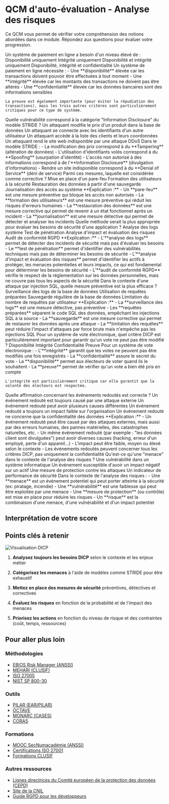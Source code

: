 # QCM d'auto-évaluation - Analyse des risques

Ce QCM vous permet de vérifier votre compréhension des notions abordées dans ce module. Répondez aux questions pour évaluer votre progression.

<py-multiple-choice id="qa1">
  <py-title>Un système de paiement en ligne a besoin d'un niveau élevé de :</py-title>
  <py-choice>Disponibilité uniquement</py-choice>
  <py-choice>Intégrité uniquement</py-choice>
  <py-choice>Disponibilité et intégrité uniquement</py-choice>
  <py-choice correct>Disponibilité, intégrité et confidentialité</py-choice>
  <py-feedback>
    Un système de paiement en ligne nécessite :
    - Une **disponibilité** élevée car les transactions doivent pouvoir être effectuées à tout moment
    - Une **intégrité** élevée car les montants des transactions ne doivent pas être altérés
    - Une **confidentialité** élevée car les données bancaires sont des informations sensibles
    
    La preuve est également importante (pour éviter la répudiation des transactions), mais les trois autres critères sont particulièrement critiques pour ce type de système.
  </py-feedback>
</py-multiple-choice>

<py-multiple-choice id="qa2">
  <py-title>Quelle vulnérabilité correspond à la catégorie "Information Disclosure" du modèle STRIDE ?</py-title>
  <py-choice>Un attaquant modifie le prix d'un produit dans la base de données</py-choice>
  <py-choice>Un attaquant se connecte avec les identifiants d'un autre utilisateur</py-choice>
  <py-choice correct>Un attaquant accède à la liste des clients et leurs coordonnées</py-choice>
  <py-choice>Un attaquant rend le site web indisponible par une attaque DDoS</py-choice>
  <py-feedback>
    Dans le modèle STRIDE :
    - La modification des prix correspond à du **Tampering** (altération de données)
    - L'utilisation d'identifiants volés correspond à du **Spoofing** (usurpation d'identité)
    - L'accès non autorisé à des informations correspond à de l'**Information Disclosure** (divulgation d'informations)
    - Rendre un site indisponible correspond à du **Denial of Service** (déni de service)
  </py-feedback>
</py-multiple-choice>

<py-multiple-choice id="qa3">
  <py-title>Parmi ces mesures, laquelle est considérée comme corrective ?</py-title>
  <py-choice>Mise en place d'un pare-feu</py-choice>
  <py-choice>Formation des utilisateurs à la sécurité</py-choice>
  <py-choice correct>Restauration des données à partir d'une sauvegarde</py-choice>
  <py-choice>Journalisation des accès au système</py-choice>
  <py-feedback>
    **Explication :**
    - Un **pare-feu** est une mesure préventive qui bloque les accès non autorisés
    - La **formation des utilisateurs** est une mesure préventive qui réduit les risques d'erreurs humaines
    - La **restauration des données** est une mesure corrective qui permet de revenir à un état fonctionnel après un incident
    - La **journalisation** est une mesure détective qui permet de détecter et analyser les incidents
  </py-feedback>
</py-multiple-choice>

<py-multiple-choice id="qa4">
  <py-title>Quelle méthode serait la plus appropriée pour évaluer les besoins de sécurité d'une application ?</py-title>
  <py-choice>Analyse des logs système</py-choice>
  <py-choice>Test de pénétration</py-choice>
  <py-choice correct>Analyse d'impact et évaluation des risques</py-choice>
  <py-choice>Audit de conformité RGPD</py-choice>
  <py-feedback>
    **Explication :**
    - L'**analyse des logs** permet de détecter des incidents de sécurité mais pas d'évaluer les besoins
    - Le **test de pénétration** permet d'identifier des vulnérabilités techniques mais pas de déterminer les besoins de sécurité
    - L'**analyse d'impact et évaluation des risques** permet d'identifier les actifs à protéger, les menaces potentielles et leurs impacts, ce qui est fondamental pour déterminer les besoins de sécurité
    - L'**audit de conformité RGPD** vérifie le respect de la réglementation sur les données personnelles, mais ne couvre pas tous les aspects de la sécurité
  </py-feedback>
</py-multiple-choice>

<py-multiple-choice id="qa5">
  <py-title>Dans le contexte d'une attaque par injection SQL, quelle mesure préventive est la plus efficace ?</py-title>
  <py-choice>Surveillance des logs de la base de données</py-choice>
  <py-choice correct>Utilisation de requêtes préparées</py-choice>
  <py-choice>Sauvegarde régulière de la base de données</py-choice>
  <py-choice>Limitation du nombre de requêtes par utilisateur</py-choice>
  <py-feedback>
    **Explication :**
    - La **surveillance des logs** est une mesure détective, pas préventive
    - Les **requêtes préparées** séparent le code SQL des données, empêchant les injections SQL à la source
    - La **sauvegarde** est une mesure corrective qui permet de restaurer les données après une attaque
    - La **limitation des requêtes** peut réduire l'impact d'attaques par force brute mais n'empêche pas les injections SQL
  </py-feedback>
</py-multiple-choice>

<py-multiple-choice id="qa6">
  <py-title>Pour un système de vote électronique, quel critère DICP est particulièrement important pour garantir qu'un vote ne peut pas être modifié ?</py-title>
  <py-choice>Disponibilité</py-choice>
  <py-choice correct>Intégrité</py-choice>
  <py-choice>Confidentialité</py-choice>
  <py-choice>Preuve</py-choice>
  <py-feedback>
    Pour un système de vote électronique :
    - L'**intégrité** garantit que les votes ne peuvent pas être modifiés une fois enregistrés
    - La **confidentialité** assure le secret du vote
    - La **disponibilité** permet aux électeurs de voter quand ils le souhaitent
    - La **preuve** permet de vérifier qu'un vote a bien été pris en compte
    
    L'intégrité est particulièrement critique car elle garantit que la volonté des électeurs est respectée.
  </py-feedback>
</py-multiple-choice>

<py-multiple-choice id="qa7">
  <py-title>Quelle affirmation concernant les événements redoutés est correcte ?</py-title>
  <py-choice>Un événement redouté est toujours causé par une attaque externe</py-choice>
  <py-choice correct>Un événement redouté peut avoir plusieurs causes différentes</py-choice>
  <py-choice>Un événement redouté a toujours un impact faible sur l'organisation</py-choice>
  <py-choice>Un événement redouté ne concerne que la confidentialité des données</py-choice>
  <py-feedback>
    **Explication :**
    - Un événement redouté peut être causé par des attaques externes, mais aussi par des erreurs humaines, des pannes matérielles, des catastrophes naturelles, etc.
    - Un même événement redouté (par exemple : "les données client sont divulguées") peut avoir diverses causes (hacking, erreur d'un employé, perte d'un appareil...)
    - L'impact peut être faible, moyen ou élevé selon le contexte
    - Les événements redoutés peuvent concerner tous les critères DICP, pas uniquement la confidentialité
  </py-feedback>
</py-multiple-choice>

<py-multiple-choice id="qa8">
  <py-title>Qu'est-ce qu'une "menace" dans le contexte de l'analyse des risques ?</py-title>
  <py-choice>Une vulnérabilité dans un système informatique</py-choice>
  <py-choice correct>Un événement susceptible d'avoir un impact négatif sur un actif</py-choice>
  <py-choice>Une mesure de protection contre les attaques</py-choice>
  <py-choice>Un indicateur de performance de sécurité</py-choice>
  <py-feedback>
    Dans le contexte de l'analyse des risques :
    - Une **menace** est un événement potentiel qui peut porter atteinte à la sécurité (ex: piratage, incendie)
    - Une **vulnérabilité** est une faiblesse qui peut être exploitée par une menace
    - Une **mesure de protection** (ou contrôle) est mise en place pour réduire les risques
    - Un **risque** est la combinaison d'une menace, d'une vulnérabilité et d'un impact potentiel
  </py-feedback>
</py-multiple-choice>

## Interprétation de votre score

<div id="score-button-container"></div>
<div id="score-display"></div>

<script>
document.addEventListener('DOMContentLoaded', () => {
  function checkScore() {
    const questions = document.querySelectorAll('py-multiple-choice');
    let score = 0;
    const total = questions.length;
    
    questions.forEach(question => {
      if (question.getAttribute('answered') === 'correctly') {
        score++;
      }
    });
    
    let result = `Votre score : ${score}/${total}<br><br>`;
    
    if (score >= 7) {
      result += "<strong>Excellent !</strong> Vous avez une très bonne compréhension des concepts d'analyse des risques.";
    } else if (score >= 5) {
      result += "<strong>Bon travail !</strong> Vous maîtrisez les concepts essentiels mais quelques points méritent d'être revus.";
    } else if (score >= 3) {
      result += "<strong>Des bases solides</strong>, mais plusieurs notions importantes nécessitent une révision.";
    } else {
      result += "<strong>Il est recommandé de revoir l'ensemble du module</strong> pour consolider vos connaissances.";
    }
    
    document.getElementById('score-display').innerHTML = result;
  }
  
  const container = document.getElementById('score-button-container');
  if (container && !container.querySelector('button')) {
    const button = document.createElement('button');
    button.textContent = 'Vérifier mon score';
    button.className = 'md-button';
    button.addEventListener('click', checkScore);
    container.appendChild(button);
  }
});
</script>

## Points clés à retenir

<div class="dicp-visualization">
  <img src="https://mermaid.ink/img/pako:eNp1kk1PwzAMhv-KlXMp0iY621AHQky7wGkIIYTiNlYWmjRynE2o6n8njdautDCfnMSP4zevs2O1QaTYiGtTk0NXOuN3nqYXd7Nyt7DFGstKOxKUqRZNhRb1TRVYVYEDORjdeBYQr8C65aJ6tLakJw06jU4_kdLgluUGlC5FxzOWZPL2brLO3oUNOoLHUHYFllQzzpJfQQrPvtTuOCeSK1VmXuOSGJ7cObxNyBMd8TzvhPSxFDU4ZMkJ4RQuDYHdUSXr1hJLWHxBeJLJR3EsEq9ZMV6f1jhA_Z_ZOvUcaMxOVzU6FsR3pPvpZJYDV5YiPb9-2PddbZc31C0uXmVFVsw6aDiGDC1RXTnxlM-dUuzjKGVJ7GXTldZhOIplD5y-r4Xp2sY77mOFSpsyigjXCOkw5vIllrMk2pEzG5p2qNhk9i2m-TTP4wP_Oi1hQFB_QOYh9gYr16BVrDdkx7CRplEs_QI1ObaP" alt="Visualisation DICP">
</div>

1. **Analysez toujours les besoins DICP** selon le contexte et les enjeux métier

2. **Catégorisez les menaces** à l'aide de modèles comme STRIDE pour être exhaustif

3. **Mettez en place des mesures de sécurité** préventives, détectives et correctives

4. **Évaluez les risques** en fonction de la probabilité et de l'impact des menaces

5. **Priorisez les actions** en fonction du niveau de risque et des contraintes (coût, temps, ressources)

## Pour aller plus loin

### Méthodologies
- [EBIOS Risk Manager (ANSSI)](https://www.ssi.gouv.fr/entreprise/management-du-risque/la-methode-ebios-risk-manager/)
- [MEHARI (CLUSIF)](https://clusif.fr/publications/mehari-methode-harmonisee-danalyse-des-risques/)
- [ISO 27005](https://www.iso.org/fr/standard/75281.html)
- [NIST SP 800-30](https://csrc.nist.gov/publications/detail/sp/800-30/rev-1/final)

### Outils
- [PILAR (EAR/PILAR)](https://www.pilar-tools.com/en/tools/pilar/)
- [OCTAVE](https://resources.sei.cmu.edu/library/asset-view.cfm?assetid=8419)
- [MONARC (CASES)](https://monarc.lu/)
- [CORAS](https://coras.sourceforge.net/)

### Formations
- [MOOC SecNumacadémie (ANSSI)](https://secnumacademie.gouv.fr/)
- [Certifications ISO 27001](https://www.iso.org/fr/isoiec-27001-information-security.html)
- [Formations CLUSIF](https://clusif.fr/formations/)

### Autres ressources
- [Lignes directrices du Comité européen de la protection des données (CEPD)](https://edpb.europa.eu/edpb_fr)
- [Site de la CNIL](https://www.cnil.fr/)
- [Guide RGPD pour les développeurs](https://www.cnil.fr/fr/guide-rgpd-du-developpeur)